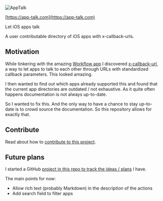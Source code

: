 ![AppTalk](https://raw.githubusercontent.com/pietropizzi/app-talk/master/src/images/logo%402x.png)

[https://app-talk.com](https://app-talk.com)

Let iOS apps talk

A user contributable directory of iOS apps with x-callback-urls.

## Motivation

While tinkering with the amazing [Workflow app](http://workflow.is) I discovered [x-callback-url](http://x-callback-url.com), a way to let apps to talk to each other through URLs with standardized callback parameters. This looked amazing.

I then wanted to find out which apps already supported this and found that the current app directories are outdated / not exhaustive. As it quite often happens documentation is not always up-to-date.

So I wanted to fix this. And the only way to have a chance to stay up-to-date is to crowd source the documentation. So this repository allows for exactly that.

## Contribute

Read about how to [contribute to this project](https://github.com/pietropizzi/app-talk/blob/master/docs/CONTRIBUTE.md).

## Future plans

I started a GitHub [project in this repo to track the ideas / plans](https://github.com/pietropizzi/app-talk/projects/1) I have.

The main points for now:

* Allow rich text (probably Markdown) in the description of the actions
* Add search field to filter apps
